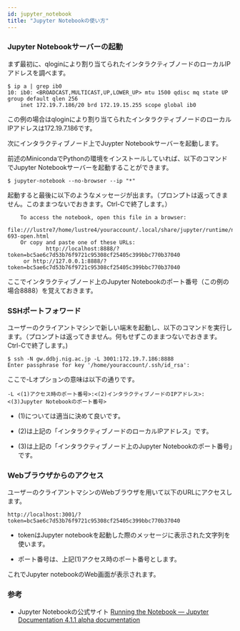 ```yaml
---
id: jupyter_notebook
title: "Jupyter Notebookの使い方"
---
```


### Jupyter Notebookサーバーの起動

まず最初に、qloginにより割り当てられたインタラクティブノードのローカルIPアドレスを調べます。

```
$ ip a | grep ib0
10: ib0: <BROADCAST,MULTICAST,UP,LOWER_UP> mtu 1500 qdisc mq state UP group default qlen 256
    inet 172.19.7.186/20 brd 172.19.15.255 scope global ib0

```
この例の場合はqloginにより割り当てられたインタラクティブノードのローカルIPアドレスは172.19.7.186です。


次にインタラクティブノード上でJuypter Notebookサーバーを起動します。

前述のMinicondaでPythonの環境をインストールしていれば、以下のコマンドでJupyter Notebookサーバーを起動することができます。

` $ jupyter-notebook --no-browser --ip "*" `

起動すると最後に以下のようなメッセージが出ます。（プロンプトは返ってきません。このままつないでおきます。Ctrl-Cで終了します。）

```
    To access the notebook, open this file in a browser:
	        file:///lustre7/home/lustre4/youraccount/.local/share/jupyter/runtime/nbserver-693-open.html
    Or copy and paste one of these URLs:
	        http://localhost:8888/?token=bc5ae6c7d53b76f9721c95308cf25405c399bbc770b37040
     or http://127.0.0.1:8888/?token=bc5ae6c7d53b76f9721c95308cf25405c399bbc770b37040
```

ここでインタラクティブノード上のJupyter Notebookのポート番号（この例の場合8888）を覚えておきます。

### SSHポートフォワード

ユーザーのクライアントマシンで新しい端末を起動し、以下のコマンドを実行します。（プロンプトは返ってきません。何もせずこのままつないでおきます。Ctrl-Cで終了します。)

```
$ ssh -N gw.ddbj.nig.ac.jp -L 3001:172.19.7.186:8888
Enter passphrase for key '/home/youraccount/.ssh/id_rsa': 
```

ここで-Lオプションの意味は以下の通りです。

` -L <(1)アクセス時のポート番号>:<(2)インタラクティブノードのIPアドレス>:<(3)Jupyter Notebookのポート番号> `

- (1)については適当に決めて良いです。

- (2)は上記の「インタラクティブノードのローカルIPアドレス」です。

- (3)は上記の「インタラクティブノード上のJupyter Notebookのポート番号」です。


### Webブラウザからのアクセス

ユーザーのクライアントマシンのWebブラウザを用いて以下のURLにアクセスします。

` http://localhost:3001/?token=bc5ae6c7d53b76f9721c95308cf25405c399bbc770b37040 `

- tokenはJupyter notebookを起動した際のメッセージに表示された文字列を使います。

- ポート番号は、上記(1)アクセス時のポート番号とします。

 
 
これでJupyter notebookのWeb画面が表示されます。
 
  
  
### 参考
- Jupyter Notebookの公式サイト [Running the Notebook — Jupyter Documentation 4.1.1 alpha documentation](https://jupyter.readthedocs.io/en/latest/running.html)


